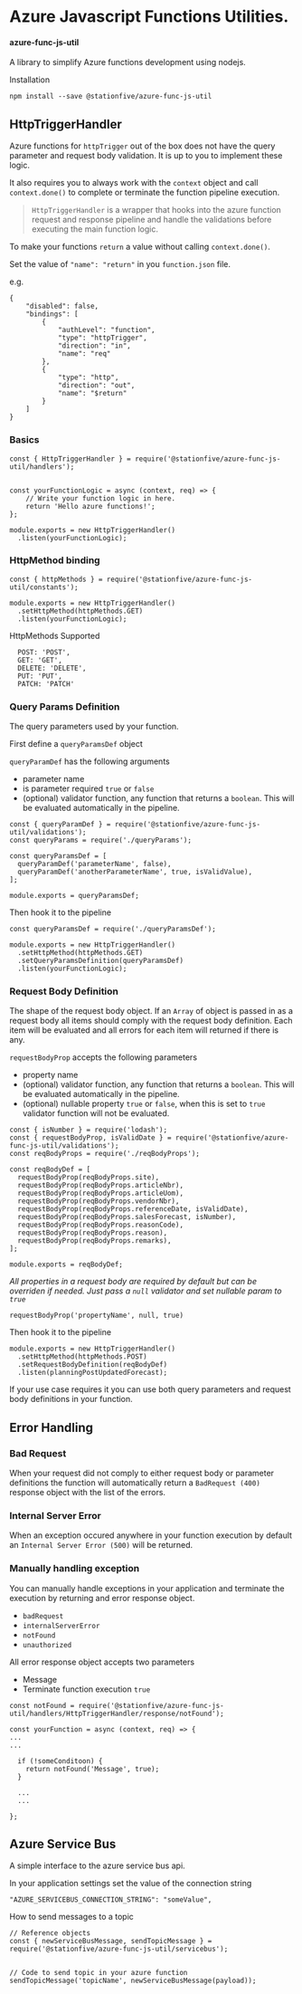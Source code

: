 # Azure Javascript Functions Utilities. 

#### azure-func-js-util
A library to simplify Azure functions development using nodejs.

Installation
```
npm install --save @stationfive/azure-func-js-util
```

## HttpTriggerHandler

Azure functions for `httpTrigger` out of the box does not have the query parameter and request body validation. It is up to you to implement these logic. 
 
 It also requires you to always work with the `context` object and call `context.done()` to complete or terminate the function pipeline execution. 
 

> `HttpTriggerHandler` is a wrapper that hooks into the azure function request and response pipeline and handle the validations before executing the main function logic.


To make your functions `return` a value without calling `context.done()`. 


Set the value  of  `"name": "return"` in you `function.json` file.


e.g.

```
{
    "disabled": false,
    "bindings": [
        {
            "authLevel": "function",
            "type": "httpTrigger",
            "direction": "in",
            "name": "req"
        },
        {
            "type": "http",
            "direction": "out",
            "name": "$return"
        }
    ]
}
```

### Basics

```
const { HttpTriggerHandler } = require('@stationfive/azure-func-js-util/handlers');


const yourFunctionLogic = async (context, req) => {
    // Write your function logic in here.
    return 'Hello azure functions!';
};

module.exports = new HttpTriggerHandler()
  .listen(yourFunctionLogic);
```

### HttpMethod binding

```
const { httpMethods } = require('@stationfive/azure-func-js-util/constants');

module.exports = new HttpTriggerHandler()
  .setHttpMethod(httpMethods.GET)
  .listen(yourFunctionLogic);
```

HttpMethods Supported
```
  POST: 'POST',
  GET: 'GET',
  DELETE: 'DELETE',
  PUT: 'PUT',
  PATCH: 'PATCH'
```

### Query Params Definition
The query parameters used by your function.

First define a `queryParamsDef` object

`queryParamDef` has the following arguments
  - parameter name
  - is parameter required `true` or `false`
  - (optional) validator function, any function that returns a `boolean`. This will be evaluated automatically in the pipeline.

```
const { queryParamDef } = require('@stationfive/azure-func-js-util/validations');
const queryParams = require('./queryParams');

const queryParamsDef = [
  queryParamDef('parameterName', false),
  queryParamDef('anotherParameterName', true, isValidValue),
];

module.exports = queryParamsDef;

```
Then hook it to the pipeline

```
const queryParamsDef = require('./queryParamsDef');

module.exports = new HttpTriggerHandler()
  .setHttpMethod(httpMethods.GET)
  .setQueryParamsDefinition(queryParamsDef)
  .listen(yourFunctionLogic);
```


### Request Body Definition

The shape of the request body object. If an `Array` of object is passed in as a request body all items should comply with the request body definition. Each item will be evaluated and all errors for each item will returned if there is any.

`requestBodyProp` accepts the following parameters
 - property name
 - (optional) validator function, any function that returns a `boolean`. This will be evaluated automatically in the pipeline.
- (optional) nullable property `true` or `false`, when this is set to `true` validator  function will not be evaluated.

```
const { isNumber } = require('lodash');
const { requestBodyProp, isValidDate } = require('@stationfive/azure-func-js-util/validations');
const reqBodyProps = require('./reqBodyProps');

const reqBodyDef = [
  requestBodyProp(reqBodyProps.site),
  requestBodyProp(reqBodyProps.articleNbr),
  requestBodyProp(reqBodyProps.articleUom),
  requestBodyProp(reqBodyProps.vendorNbr),
  requestBodyProp(reqBodyProps.referenceDate, isValidDate),
  requestBodyProp(reqBodyProps.salesForecast, isNumber),
  requestBodyProp(reqBodyProps.reasonCode),
  requestBodyProp(reqBodyProps.reason),
  requestBodyProp(reqBodyProps.remarks),
];

module.exports = reqBodyDef;
```

 *All properties in a request body are required by default but can be overriden if needed. Just pass a `null` validator and set nullable param to `true`*

```
requestBodyProp('propertyName', null, true)
```


Then hook it to the pipeline

```
module.exports = new HttpTriggerHandler()
  .setHttpMethod(httpMethods.POST)
  .setRequestBodyDefinition(reqBodyDef)
  .listen(planningPostUpdatedForecast);
```


If your use case requires it you can use both query parameters and request body definitions in your function.

## Error Handling

### Bad Request

When your request did not comply to either request body or parameter definitions the function will automatically return a `BadRequest (400)` response object with the list of the errors.

### Internal Server Error

When an exception occured anywhere in your function execution by default an `Internal Server Error (500)` will be returned.

### Manually handling exception

You can manually handle exceptions in your application and terminate the execution by returning and error response object.

- `badRequest`
- `internalServerError`
- `notFound`
- `unauthorized`

All error response object accepts two parameters
 - Message
 - Terminate function execution `true`

```
const notFound = require('@stationfive/azure-func-js-util/handlers/HttpTriggerHandler/response/notFound');

const yourFunction = async (context, req) => {
...
...

  if (!someConditoon) {
    return notFound('Message', true);
  }

  ...
  ...

};
```

## Azure Service Bus
A simple interface to the azure service bus api.

In your application settings set the value of the connection string

```
"AZURE_SERVICEBUS_CONNECTION_STRING": "someValue",
```

How to send messages to a topic

```
// Reference objects
const { newServiceBusMessage, sendTopicMessage } = require('@stationfive/azure-func-js-util/servicebus');


// Code to send topic in your azure function
sendTopicMessage('topicName', newServiceBusMessage(payload));
```





